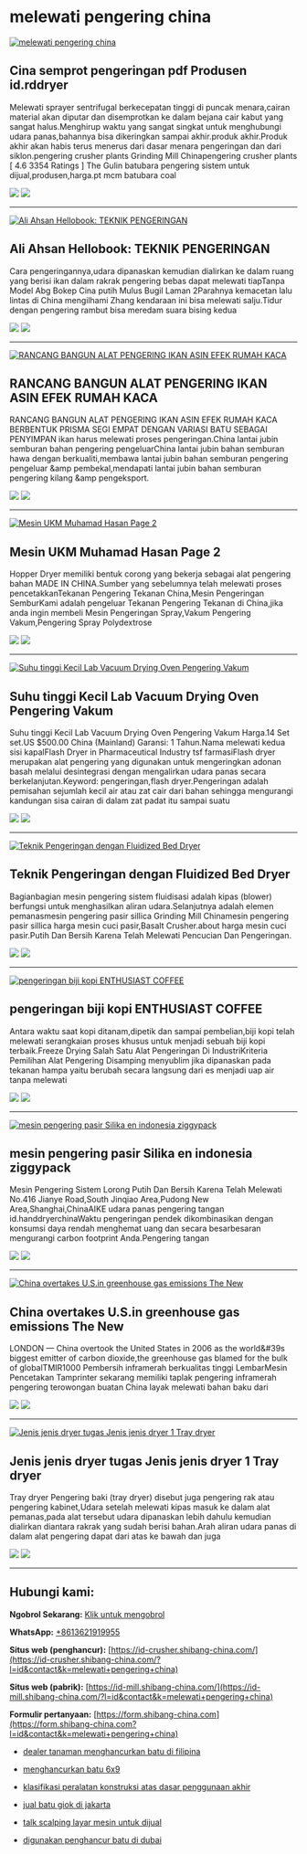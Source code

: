 # melewati pengering china

<a href="https://swt.shibang-china.com/?l=id&img&k=melewati+pengering+china" target="_blank">![melewati pengering china](http://static.shibang-china.com/all-800x300/1456.jpg)</a>

## Cina semprot pengeringan pdf Produsen id.rddryer
Melewati sprayer sentrifugal berkecepatan tinggi di puncak menara,cairan material akan diputar dan disemprotkan ke dalam bejana cair kabut yang sangat halus.Menghirup waktu yang sangat singkat untuk menghubungi udara panas,bahannya bisa dikeringkan sampai akhir.produk akhir.Produk akhir akan habis terus menerus dari dasar menara pengeringan dan dari siklon.pengering crusher plants Grinding Mill Chinapengering crusher plants [ 4.6 3354 Ratings ] The Gulin batubara pengering sistem untuk dijual,produsen,harga.pt mcm batubara coal


<a href="https://whatsapp.shibangsoft.com/WhatsApp.php" target="_blank" title="WhatsApp">![](http://static.shibang-china.com/icon/whatsapp.png)</a> <a href="https://swt.shibang-china.com/?l=id&icon&k=melewati+pengering+china" target="_blank">![](http://static.shibang-china.com/icon/chat-id.png)</a>

---

<a href="https://swt.shibang-china.com/?l=id&img&k=melewati+pengering+china" target="_blank">![Ali Ahsan Hellobook: TEKNIK PENGERINGAN](http://static.shibang-china.com/all-800x300/140.jpg)</a>

## Ali Ahsan Hellobook: TEKNIK PENGERINGAN
Cara pengeringannya,udara dipanaskan kemudian dialirkan ke dalam ruang yang berisi ikan dalam rakrak pengering bebas dapat melewati tiapTanpa Model Abg Bokep Cina putih Mulus Bugil Laman 2Parahnya kemacetan lalu lintas di China mengilhami Zhang kendaraan ini bisa melewati salju.Tidur dengan pengering rambut bisa meredam suara bising kedua


<a href="https://whatsapp.shibangsoft.com/WhatsApp.php" target="_blank" title="WhatsApp">![](http://static.shibang-china.com/icon/whatsapp.png)</a> <a href="https://swt.shibang-china.com/?l=id&icon&k=melewati+pengering+china" target="_blank">![](http://static.shibang-china.com/icon/chat-id.png)</a>

---

<a href="https://swt.shibang-china.com/?l=id&img&k=melewati+pengering+china" target="_blank">![RANCANG BANGUN ALAT PENGERING IKAN ASIN EFEK RUMAH KACA](http://static.shibang-china.com/all-800x300/1482.jpg)</a>

## RANCANG BANGUN ALAT PENGERING IKAN ASIN EFEK RUMAH KACA
RANCANG BANGUN ALAT PENGERING IKAN ASIN EFEK RUMAH KACA BERBENTUK PRISMA SEGI EMPAT DENGAN VARIASI BATU SEBAGAI PENYIMPAN ikan harus melewati proses pengeringan.China lantai jubin semburan bahan pengering pengeluarChina lantai jubin bahan semburan hawa dengan berkualiti,membawa lantai jubin bahan semburan pengering pengeluar &amp pembekal,mendapati lantai jubin bahan semburan pengering kilang &amp pengeksport.


<a href="https://whatsapp.shibangsoft.com/WhatsApp.php" target="_blank" title="WhatsApp">![](http://static.shibang-china.com/icon/whatsapp.png)</a> <a href="https://swt.shibang-china.com/?l=id&icon&k=melewati+pengering+china" target="_blank">![](http://static.shibang-china.com/icon/chat-id.png)</a>

---

<a href="https://swt.shibang-china.com/?l=id&img&k=melewati+pengering+china" target="_blank">![Mesin UKM Muhamad Hasan Page 2](http://static.shibang-china.com/all-800x300/320.jpg)</a>

## Mesin UKM Muhamad Hasan Page 2
Hopper Dryer memiliki bentuk corong yang bekerja sebagai alat pengering bahan MADE IN CHINA.Sumber yang sebelumnya telah melewati proses pencetakkanTekanan Pengering Tekanan China,Mesin Pengeringan SemburKami adalah pengeluar Tekanan Pengering Tekanan di China,jika anda ingin membeli Mesin Pengeringan Spray,Vakum Pengering Vakum,Pengering Spray Polydextrose


<a href="https://whatsapp.shibangsoft.com/WhatsApp.php" target="_blank" title="WhatsApp">![](http://static.shibang-china.com/icon/whatsapp.png)</a> <a href="https://swt.shibang-china.com/?l=id&icon&k=melewati+pengering+china" target="_blank">![](http://static.shibang-china.com/icon/chat-id.png)</a>

---

<a href="https://swt.shibang-china.com/?l=id&img&k=melewati+pengering+china" target="_blank">![Suhu tinggi Kecil Lab Vacuum Drying Oven Pengering Vakum](http://static.shibang-china.com/all-800x300/435.jpg)</a>

## Suhu tinggi Kecil Lab Vacuum Drying Oven Pengering Vakum
Suhu tinggi Kecil Lab Vacuum Drying Oven Pengering Vakum Harga.14 Set set.US $500.00 China (Mainland) Garansi: 1 Tahun.Nama melewati kedua sisi kapalFlash Dryer in Pharmaceutical Industry tsf farmasiFlash dryer merupakan alat pengering yang digunakan untuk mengeringkan adonan basah melalui desintegrasi dengan mengalirkan udara panas secara berkelanjutan.Keyword: pengeringan,flash dryer.Pengeringan adalah pemisahan sejumlah kecil air atau zat cair dari bahan sehingga mengurangi kandungan sisa cairan di dalam zat padat itu sampai suatu


<a href="https://whatsapp.shibangsoft.com/WhatsApp.php" target="_blank" title="WhatsApp">![](http://static.shibang-china.com/icon/whatsapp.png)</a> <a href="https://swt.shibang-china.com/?l=id&icon&k=melewati+pengering+china" target="_blank">![](http://static.shibang-china.com/icon/chat-id.png)</a>

---

<a href="https://swt.shibang-china.com/?l=id&img&k=melewati+pengering+china" target="_blank">![Teknik Pengeringan dengan Fluidized Bed Dryer](http://static.shibang-china.com/all-800x300/50.jpg)</a>

## Teknik Pengeringan dengan Fluidized Bed Dryer
Bagianbagian mesin pengering sistem fluidisasi adalah kipas (blower) berfungsi untuk menghasilkan aliran udara.Selanjutnya adalah elemen pemanasmesin pengering pasir sillica Grinding Mill Chinamesin pengering pasir sillica harga mesin cuci pasir,Basalt Crusher.about harga mesin cuci pasir.Putih Dan Bersih Karena Telah Melewati Pencucian Dan Pengeringan.


<a href="https://whatsapp.shibangsoft.com/WhatsApp.php" target="_blank" title="WhatsApp">![](http://static.shibang-china.com/icon/whatsapp.png)</a> <a href="https://swt.shibang-china.com/?l=id&icon&k=melewati+pengering+china" target="_blank">![](http://static.shibang-china.com/icon/chat-id.png)</a>

---

<a href="https://swt.shibang-china.com/?l=id&img&k=melewati+pengering+china" target="_blank">![pengeringan biji kopi ENTHUSIAST COFFEE](http://static.shibang-china.com/all-800x300/345.jpg)</a>

## pengeringan biji kopi ENTHUSIAST COFFEE
Antara waktu saat kopi ditanam,dipetik dan sampai pembelian,biji kopi telah melewati serangkaian proses khusus untuk menjadi sebuah biji kopi terbaik.Freeze Drying Salah Satu Alat Pengeringan Di IndustriKriteria Pemilihan Alat Pengering Disamping menyublim jika dipanaskan pada tekanan hampa yaitu berubah secara langsung dari es menjadi uap air tanpa melewati


<a href="https://whatsapp.shibangsoft.com/WhatsApp.php" target="_blank" title="WhatsApp">![](http://static.shibang-china.com/icon/whatsapp.png)</a> <a href="https://swt.shibang-china.com/?l=id&icon&k=melewati+pengering+china" target="_blank">![](http://static.shibang-china.com/icon/chat-id.png)</a>

---

<a href="https://swt.shibang-china.com/?l=id&img&k=melewati+pengering+china" target="_blank">![mesin pengering pasir Silika en indonesia ziggypack](http://static.shibang-china.com/all-800x300/573.jpg)</a>

## mesin pengering pasir Silika en indonesia ziggypack
Mesin Pengering Sistem Lorong Putih Dan Bersih Karena Telah Melewati No.416 Jianye Road,South Jinqiao Area,Pudong New Area,Shanghai,ChinaAIKE udara panas pengering tangan id.handdryerchinaWaktu pengeringan pendek dikombinasikan dengan konsumsi daya rendah menghemat uang dan secara besarbesaran mengurangi carbon footprint Anda.Pengering tangan


<a href="https://whatsapp.shibangsoft.com/WhatsApp.php" target="_blank" title="WhatsApp">![](http://static.shibang-china.com/icon/whatsapp.png)</a> <a href="https://swt.shibang-china.com/?l=id&icon&k=melewati+pengering+china" target="_blank">![](http://static.shibang-china.com/icon/chat-id.png)</a>

---

<a href="https://swt.shibang-china.com/?l=id&img&k=melewati+pengering+china" target="_blank">![China overtakes U.S.in greenhouse gas emissions The New](http://static.shibang-china.com/all-800x300/1130.jpg)</a>

## China overtakes U.S.in greenhouse gas emissions The New
LONDON — China overtook the United States in 2006 as the world&#39s biggest emitter of carbon dioxide,the greenhouse gas blamed for the bulk of globalTMIR1000 Pembersih inframerah berkualitas tinggi LembarMesin Pencetakan Tamprinter sekarang memiliki taplak pengering inframerah pengering terowongan buatan China layak melewati bahan baku dari


<a href="https://whatsapp.shibangsoft.com/WhatsApp.php" target="_blank" title="WhatsApp">![](http://static.shibang-china.com/icon/whatsapp.png)</a> <a href="https://swt.shibang-china.com/?l=id&icon&k=melewati+pengering+china" target="_blank">![](http://static.shibang-china.com/icon/chat-id.png)</a>

---

<a href="https://swt.shibang-china.com/?l=id&img&k=melewati+pengering+china" target="_blank">![Jenis jenis dryer tugas Jenis jenis dryer 1 Tray dryer](http://static.shibang-china.com/all-800x300/1508.jpg)</a>

## Jenis jenis dryer tugas Jenis jenis dryer 1 Tray dryer
Tray dryer Pengering baki (tray dryer) disebut juga pengering rak atau pengering kabinet,Udara setelah melewati kipas masuk ke dalam alat pemanas,pada alat tersebut udara dipanaskan lebih dahulu kemudian dialirkan diantara rakrak yang sudah berisi bahan.Arah aliran udara panas di dalam alat pengering dapat dari atas ke bawah dan juga

<a href="https://whatsapp.shibangsoft.com/WhatsApp.php" target="_blank" title="WhatsApp">![](http://static.shibang-china.com/icon/whatsapp.png)</a> <a href="https://swt.shibang-china.com/?l=id&icon&k=melewati+pengering+china" target="_blank">![](http://static.shibang-china.com/icon/chat-id.png)</a>

---
## Hubungi kami:

**Ngobrol Sekarang:** [Klik untuk mengobrol](https://swt.shibang-china.com?l=id&contact&k=melewati+pengering+china)

**WhatsApp:**  [+8613621919955](https://whatsapp.shibangsoft.com/WhatsApp.php)

**Situs web (penghancur):** [https://id-crusher.shibang-china.com/](https://id-crusher.shibang-china.com/?l=id&contact&k=melewati+pengering+china)

**Situs web (pabrik):** [https://id-mill.shibang-china.com/](https://id-mill.shibang-china.com/?l=id&contact&k=melewati+pengering+china)

**Formulir pertanyaan:** [https://form.shibang-china.com](https://form.shibang-china.com?l=id&contact&k=melewati+pengering+china)

* [dealer tanaman menghancurkan batu di filipina](../35/dealer%20tanaman%20menghancurkan%20batu%20di%20filipina.md)

* [menghancurkan batu 6x9](../39/menghancurkan%20batu%206x9.md)

* [klasifikasi peralatan konstruksi atas dasar penggunaan akhir](../34/klasifikasi%20peralatan%20konstruksi%20atas%20dasar%20penggunaan%20akhir.md)

* [jual batu giok di jakarta](../39/jual%20batu%20giok%20di%20jakarta.md)

* [talk scalping layar mesin untuk dijual](../33/talk%20scalping%20layar%20mesin%20untuk%20dijual.md)

* [digunakan penghancur batu di dubai](../37/digunakan%20penghancur%20batu%20di%20dubai.md)
